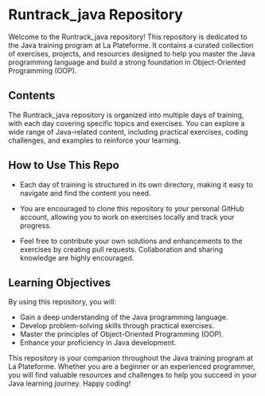 # Runtrack_java Repository

Welcome to the Runtrack_java repository! This repository is dedicated to the Java training program at La Plateforme. It contains a curated collection of exercises, projects, and resources designed to help you master the Java programming language and build a strong foundation in Object-Oriented Programming (OOP).

## Contents

The Runtrack_java repository is organized into multiple days of training, with each day covering specific topics and exercises. You can explore a wide range of Java-related content, including practical exercises, coding challenges, and examples to reinforce your learning.

## How to Use This Repo

- Each day of training is structured in its own directory, making it easy to navigate and find the content you need.

- You are encouraged to clone this repository to your personal GitHub account, allowing you to work on exercises locally and track your progress.

- Feel free to contribute your own solutions and enhancements to the exercises by creating pull requests. Collaboration and sharing knowledge are highly encouraged.

## Learning Objectives

By using this repository, you will:

- Gain a deep understanding of the Java programming language.
- Develop problem-solving skills through practical exercises.
- Master the principles of Object-Oriented Programming (OOP).
- Enhance your proficiency in Java development.

This repository is your companion throughout the Java training program at La Plateforme. Whether you are a beginner or an experienced programmer, you will find valuable resources and challenges to help you succeed in your Java learning journey. Happy coding!
